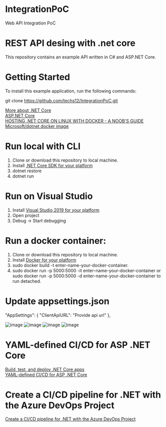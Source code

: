 # IntegrationPoC
Web API Integration PoC
# REST API desing with .net core
This repository contains an example API written in C# and ASP.NET Core.  

# Getting Started

To install this example application, run the following commands:

git clone https://github.com/techs12/IntegrationPoC.git

<a href="https://dotnet.microsoft.com/learn/dotnet/what-is-dotnet" rel="nofollow">More about .NET Core</a><br>
<a href="https://docs.microsoft.com/en-us/aspnet/core/?view=aspnetcore-6.0" rel="nofollow">ASP.NET Core</a><br>
<a href="https://blog.scottlogic.com/2016/09/05/hosting-netcore-on-linux-with-docker.html" rel="nofollow">HOSTING .NET CORE ON LINUX WITH DOCKER - A NOOB'S GUIDE</a><br>
<a href="https://hub.docker.com/_/microsoft-dotnet-core" rel="nofollow">Microsoft/dotnet docker image</a><br>

# Run local with CLI
1. Clone or download this repository to local machine.
2. Install <a href="https://dotnet.microsoft.com/download#windowscmd" rel="nofollow">.NET Core SDK for your platform</a><br>
3. dotnet restore
4. dotnet run

# Run on Visual Studio
1. Install <a href="https://visualstudio.microsoft.com/vs/" rel="nofollow">Visual Studio 2019 for your platform</a><br> 
2. Open project
3. Debug -> Start debugging

# Run a docker container:
1. Clone or download this repository to local machine.
2. Install <a href="https://www.docker.com/" rel="nofollow">Docker for your platform</a><br> 
3. sudo docker build -t enter-name-your-docker-container.
4. sudo docker run -p 5000:5000 -it enter-name-your-docker-container or sudo docker run -p 5000:5000 -d enter-name-your-docker-container to run detached.

# Update appsettings.json
"AppSettings": {
    "ClientApiURL": "Provide api url"
  },
  
  ![image](https://user-images.githubusercontent.com/43737650/140649362-5c3057bf-bf69-4976-8e67-482e676fc3fc.png)
  ![image](https://user-images.githubusercontent.com/43737650/140649415-543eb8cb-c5e9-4ce0-be8e-83187251c834.png)
  ![image](https://user-images.githubusercontent.com/43737650/140649472-89bf2b69-2666-4f42-b804-079fe8cf6926.png)
  ![image](https://user-images.githubusercontent.com/43737650/140649493-ca284f3f-9ee7-44a5-b704-bbc8709bc719.png)

# YAML-defined CI/CD for ASP .NET Core
<a href="https://docs.microsoft.com/en-us/azure/devops/pipelines/ecosystems/dotnet-core?view=azure-devops&tabs=dotnetfive" rel="nofollow">Build, test, and deploy .NET Core apps</a><br>
<a href="https://wakeupandcode.com/yaml-defined-ci-cd-for-asp-net-core-3-1/" rel="nofollow">YAML-defined CI/CD for ASP .NET Core</a><br>

# Create a CI/CD pipeline for .NET with the Azure DevOps Project 

<a href="https://www.azuredevopslabs.com/labs/vstsextend/azuredevopsprojectdotnet/" rel="nofollow">Create a CI/CD pipeline for .NET with the Azure DevOps Project</a><br>






